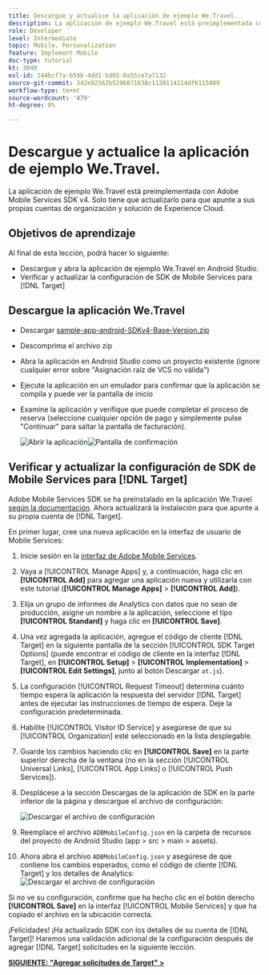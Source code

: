 ```yaml
---
title: Descargue y actualice la aplicación de ejemplo We.Travel.
description: La aplicación de ejemplo We.Travel está preimplementada con Adobe Mobile Services SDK v4. Solo tiene que actualizarlo para que apunte a sus propias cuentas de organización y solución de Experience Cloud.
role: Developer
level: Intermediate
topic: Mobile, Personalization
feature: Implement Mobile
doc-type: tutorial
kt: 3040
exl-id: 244bcf7a-b59b-4dd1-bd05-0a55ce7a7132
source-git-commit: 342e02562b5296871638c1120114214df6115809
workflow-type: tm+mt
source-wordcount: '479'
ht-degree: 0%

---
```


# Descargue y actualice la aplicación de ejemplo We.Travel.

La aplicación de ejemplo We.Travel está preimplementada con Adobe Mobile Services SDK v4. Solo tiene que actualizarlo para que apunte a sus propias cuentas de organización y solución de Experience Cloud.

## Objetivos de aprendizaje

Al final de esta lección, podrá hacer lo siguiente:

* Descargue y abra la aplicación de ejemplo We.Travel en Android Studio.
* Verificar y actualizar la configuración de SDK de Mobile Services para [!DNL Target]

## Descargue la aplicación We.Travel

* Descargar [sample-app-android-SDKv4-Base-Version.zip](assets/sample-app-android-SDKv4-Base-Version.zip)
* Descomprima el archivo zip
* Abra la aplicación en Android Studio como un proyecto existente (ignore cualquier error sobre &quot;Asignación raíz de VCS no válida&quot;)
* Ejecute la aplicación en un emulador para confirmar que la aplicación se compila y puede ver la pantalla de inicio
* Examine la aplicación y verifique que puede completar el proceso de reserva (seleccione cualquier opción de pago y simplemente pulse &quot;Continuar&quot; para saltar la pantalla de facturación).

  ![Abrir la aplicación](assets/wetravel_homeScreen.png)![Pantalla de confirmación](assets/wetravel_confirmationScreen.png)

## Verificar y actualizar la configuración de SDK de Mobile Services para [!DNL Target]

Adobe Mobile Services SDK se ha preinstalado en la aplicación We.Travel [según la documentación](https://experienceleague.adobe.com/docs/mobile-services/android/getting-started-android/requirements.html?lang=en). Ahora actualizará la instalación para que apunte a su propia cuenta de [!DNL Target].

En primer lugar, cree una nueva aplicación en la interfaz de usuario de Mobile Services:

1. Inicie sesión en la [interfaz de Adobe Mobile Services](https://mobilemarketing.adobe.com/).
1. Vaya a [!UICONTROL Manage Apps] y, a continuación, haga clic en **[!UICONTROL Add]** para agregar una aplicación nueva y utilizarla con este tutorial (**[!UICONTROL Manage Apps]** > **[!UICONTROL Add]**).
1. Elija un grupo de informes de Analytics con datos que no sean de producción, asigne un nombre a la aplicación, seleccione el tipo **[!UICONTROL Standard]** y haga clic en **[!UICONTROL Save]**.
1. Una vez agregada la aplicación, agregue el código de cliente [!DNL Target] en la siguiente pantalla de la sección [!UICONTROL SDK Target Options] (puede encontrar el código de cliente en la interfaz [!DNL Target], en **[!UICONTROL Setup]** > **[!UICONTROL Implementation]** > **[!UICONTROL Edit Settings]**, junto al botón Descargar `at.js`).
1. La configuración [!UICONTROL Request Timeout] determina cuánto tiempo espera la aplicación la respuesta del servidor [!DNL Target] antes de ejecutar las instrucciones de tiempo de espera. Deje la configuración predeterminada.
1. Habilite [!UICONTROL Visitor ID Service] y asegúrese de que su [!UICONTROL Organization] esté seleccionado en la lista desplegable.
1. Guarde los cambios haciendo clic en **[!UICONTROL Save]** en la parte superior derecha de la ventana (no en la sección [!UICONTROL Universal Links], [!UICONTROL App Links] o [!UICONTROL Push Services]).
1. Desplácese a la sección Descargas de la aplicación de SDK en la parte inferior de la página y descargue el archivo de configuración:

   ![Descargar el archivo de configuración](assets/config_file.jpg)

1. Reemplace el archivo `ADBMobileConfig.json` en la carpeta de recursos del proyecto de Android Studio (app > src > main > assets).

1. Ahora abra el archivo `ADBMobileConfig.json` y asegúrese de que contiene los cambios esperados, como el código de cliente [!DNL Target] y los detalles de Analytics:
   ![Descargar el archivo de configuración](assets/client_code.jpg)

Si no ve su configuración, confirme que ha hecho clic en el botón derecho **[!UICONTROL Save]** en la interfaz [!UICONTROL Mobile Services] y que ha copiado el archivo en la ubicación correcta.

¡Felicidades! ¡Ha actualizado SDK con los detalles de su cuenta de [!DNL Target]! Haremos una validación adicional de la configuración después de agregar [!DNL Target] solicitudes en la siguiente lección.

**[SIGUIENTE: &quot;Agregar solicitudes de Target&quot; >](add-requests.md)**
